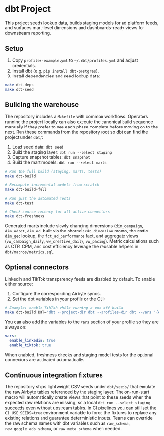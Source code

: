 # dbt Project

This project seeds lookup data, builds staging models for ad platform feeds, and surfaces mart-level dimensions and dashboards-ready views for downstream reporting.

## Setup

1. Copy `profiles-example.yml` to `~/.dbt/profiles.yml` and adjust credentials.
2. Install dbt (e.g. `pip install dbt-postgres`).
3. Install dependencies and seed lookup data:

```bash
make dbt-deps
make dbt-seed
```

## Building the warehouse

The repository includes a `Makefile` with common workflows. Operators running
the project locally can also execute the canonical build sequence manually if
they prefer to see each phase complete before moving on to the next. Run these
commands from the repository root so dbt can find the project under `dbt/`:

1. Load seed data: `dbt seed`
2. Build the staging layer: `dbt run --select staging`
3. Capture snapshot tables: `dbt snapshot`
4. Build the mart models: `dbt run --select marts`

```bash
# Run the full build (staging, marts, tests)
make dbt-build

# Recompute incremental models from scratch
make dbt-build-full

# Run just the automated tests
make dbt-test

# Check source recency for all active connectors
make dbt-freshness
```

Generated marts include slowly changing dimensions (`dim_campaign`, `dim_adset`, `dim_ad`) built via the shared `scd2_dimension` macro, the static `dim_geo` lookup, the `fct_ad_performance` fact, and aggregate views (`vw_campaign_daily`, `vw_creative_daily`, `vw_pacing`). Metric calculations such as CTR, CPM, and cost efficiency leverage the reusable helpers in `dbt/macros/metrics.sql`.

## Optional connectors

LinkedIn and TikTok transparency feeds are disabled by default. To enable either source:

1. Configure the corresponding Airbyte syncs.
2. Set the dbt variables in your profile or the CLI:

```bash
# Example: enable TikTok while running a one-off build
make dbt-build DBT="dbt --project-dir dbt --profiles-dir dbt --vars '{enable_tiktok: true}'"
```

You can also add the variables to the `vars` section of your profile so they are always on:

```yaml
vars:
  enable_linkedin: true
  enable_tiktok: true
```

When enabled, freshness checks and staging model tests for the optional connectors are activated automatically.

## Continuous integration fixtures

The repository ships lightweight CSV seeds under `dbt/seeds/` that emulate the
raw Airbyte tables referenced by the staging layer. The on-run-start macro will
automatically create views that point to these seeds when the expected raw
relations are missing, so a local `dbt run --select staging` succeeds even
without upstream tables. In CI pipelines you can still set the
`CI_USE_SEEDS=true` environment variable to force the fixtures to replace any
existing relations and guarantee deterministic inputs. Teams can override the
raw schema names with dbt variables such as `raw_schema`,
`raw_google_ads_schema`, or `raw_meta_schema` when needed.
